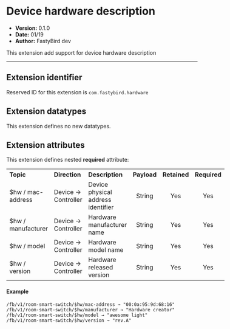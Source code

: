 # Device hardware description

* **Version:** 0.1.0
* **Date:** 01/19
* **Author:** FastyBird dev

This extension add support for device hardware description

----

## Extension identifier

Reserved ID for this extension is `com.fastybird.hardware`

## Extension datatypes

This extension defines no new datatypes.

## Extension attributes

This extension defines nested **required** attribute:

<table style="display: table">
    <tr>
        <th align="left">Topic</th>
        <th align="left">Direction</th>
        <th align="left">Description</th>
        <th align="center">Payload</th>
        <th align="center">Retained</th>
        <th align="center">Required</th>
    </tr>
    <tr>
        <td align="left">$hw / mac-address</td>
        <td align="left">Device → Controller</td>
        <td align="left">
            Device physical address identifier
        </td>
        <td align="center">String</td>
        <td align="center">Yes</td>
        <td align="center">Yes</td>
    </tr>
    <tr>
        <td align="left">$hw / manufacturer</td>
        <td align="left">Device → Controller</td>
        <td align="left">
            Hardware manufacturer name
        </td>
        <td align="center">String</td>
        <td align="center">Yes</td>
        <td align="center">Yes</td>
    </tr>
    <tr>
        <td align="left">$hw / model</td>
        <td align="left">Device → Controller</td>
        <td align="left">
            Hardware model name
        </td>
        <td align="center">String</td>
        <td align="center">Yes</td>
        <td align="center">Yes</td>
    </tr>
    <tr>
        <td align="left">$hw / version</td>
        <td align="left">Device → Controller</td>
        <td align="left">
            Hardware released version
        </td>
        <td align="center">String</td>
        <td align="center">Yes</td>
        <td align="center">Yes</td>
    </tr>
</table>

#### Example

```
/fb/v1/room-smart-switch/$hw/mac-address → "00:0a:95:9d:68:16"
/fb/v1/room-smart-switch/$hw/manufacturer → "Hardware creator"
/fb/v1/room-smart-switch/$hw/model → "awesome light"
/fb/v1/room-smart-switch/$hw/version → "rev.A"
```
